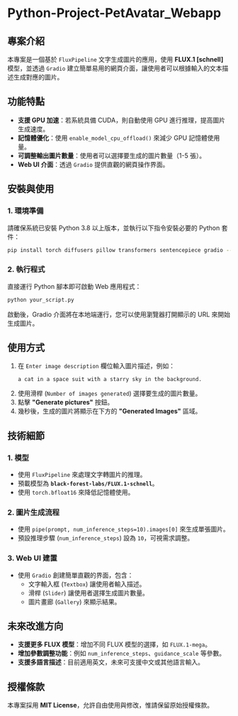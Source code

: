 # Python-Project-PetAvatar_Webapp

## 專案介紹
本專案是一個基於 `FluxPipeline` 文字生成圖片的應用，使用 **FLUX.1 [schnell]** 模型，並透過 `Gradio` 建立簡單易用的網頁介面，讓使用者可以根據輸入的文本描述生成對應的圖片。

## 功能特點
- **支援 GPU 加速**：若系統具備 CUDA，則自動使用 GPU 進行推理，提高圖片生成速度。
- **記憶體優化**：使用 `enable_model_cpu_offload()` 來減少 GPU 記憶體使用量。
- **可調整輸出圖片數量**：使用者可以選擇要生成的圖片數量（1-5 張）。
- **Web UI 介面**：透過 `Gradio` 提供直觀的網頁操作界面。

## 安裝與使用
### 1. 環境準備
請確保系統已安裝 Python 3.8 以上版本，並執行以下指令安裝必要的 Python 套件：
```bash
pip install torch diffusers pillow transformers sentencepiece gradio --quiet
```

### 2. 執行程式
直接運行 Python 腳本即可啟動 Web 應用程式：
```bash
python your_script.py
```

啟動後，Gradio 介面將在本地端運行，您可以使用瀏覽器打開顯示的 URL 來開始生成圖片。

## 使用方式
1. 在 `Enter image description` 欄位輸入圖片描述，例如：
   ```
   a cat in a space suit with a starry sky in the background.
   ```
2. 使用滑桿 (`Number of images generated`) 選擇要生成的圖片數量。
3. 點擊 **"Generate pictures"** 按鈕。
4. 幾秒後，生成的圖片將顯示在下方的 **"Generated Images"** 區域。

## 技術細節
### 1. **模型**
- 使用 `FluxPipeline` 來處理文字轉圖片的推理。
- 預載模型為 **`black-forest-labs/FLUX.1-schnell`**。
- 使用 `torch.bfloat16` 來降低記憶體使用。

### 2. **圖片生成流程**
- 使用 `pipe(prompt, num_inference_steps=10).images[0]` 來生成單張圖片。
- 預設推理步驟 (`num_inference_steps`) 設為 `10`，可視需求調整。

### 3. **Web UI 建置**
- 使用 `Gradio` 創建簡單直觀的界面，包含：
  - 文字輸入框 (`Textbox`) 讓使用者輸入描述。
  - 滑桿 (`Slider`) 讓使用者選擇生成圖片數量。
  - 圖片畫廊 (`Gallery`) 來顯示結果。

## 未來改進方向
- **支援更多 FLUX 模型**：增加不同 FLUX 模型的選擇，如 `FLUX.1-mega`。
- **增加參數調整功能**：例如 `num_inference_steps`、`guidance_scale` 等參數。
- **支援多語言描述**：目前適用英文，未來可支援中文或其他語言輸入。

## 授權條款
本專案採用 **MIT License**，允許自由使用與修改，惟請保留原始授權條款。
